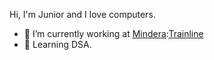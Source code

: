 Hi, I'm Junior and I love computers.

- 🔭 I’m currently working at [Mindera](https://mindera.com/):[Trainline](https://www.thetrainline.com/)
- 🌱 Learning DSA.
